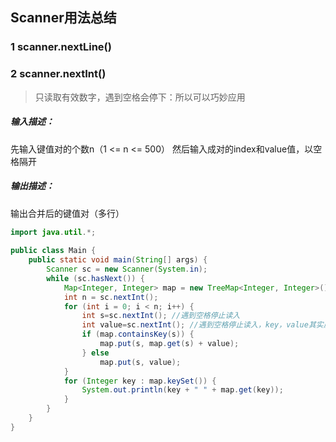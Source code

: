 ## Scanner用法总结

### 1 scanner.nextLine()

### 2 scanner.nextInt()

> 只读取有效数字，遇到空格会停下：所以可以巧妙应用

##### 输入描述：

先输入键值对的个数n（1 <= n <= 500）
然后输入成对的index和value值，以空格隔开

##### 输出描述：

输出合并后的键值对（多行）

``` java
import java.util.*;
 
public class Main {
    public static void main(String[] args) {
        Scanner sc = new Scanner(System.in);
        while (sc.hasNext()) {
            Map<Integer, Integer> map = new TreeMap<Integer, Integer>();
            int n = sc.nextInt();
            for (int i = 0; i < n; i++) {
                int s=sc.nextInt(); //遇到空格停止读入
                int value=sc.nextInt(); //遇到空格停止读入，key，value其实属于同一行输入
                if (map.containsKey(s)) {
                    map.put(s, map.get(s) + value);
                } else
                    map.put(s, value);
            }
            for (Integer key : map.keySet()) {
                System.out.println(key + " " + map.get(key));
            }
        }
    }
}
```

